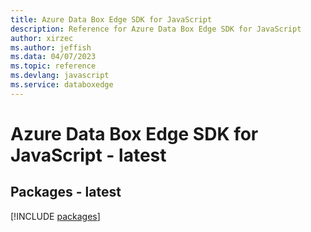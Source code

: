 ```yaml
---
title: Azure Data Box Edge SDK for JavaScript
description: Reference for Azure Data Box Edge SDK for JavaScript
author: xirzec
ms.author: jeffish
ms.data: 04/07/2023
ms.topic: reference
ms.devlang: javascript
ms.service: databoxedge
---
```

# Azure Data Box Edge SDK for JavaScript - latest
## Packages - latest
[!INCLUDE [packages](data-box-edge-index.md)]
